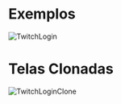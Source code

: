 # Exemplos
![TwitchLogin](https://github.com/user-attachments/assets/2b631135-3958-4717-a4e5-50958f3dd4ab)

# Telas Clonadas
![TwitchLoginClone](https://github.com/user-attachments/assets/2e0ba2ff-8cb2-4c8e-8a64-d5d0783cc195)
